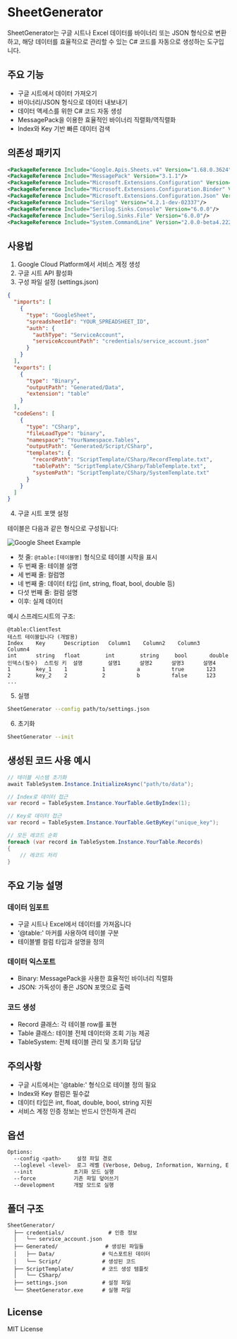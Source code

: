 # SheetGenerator

SheetGenerator는 구글 시트나 Excel 데이터를 바이너리 또는 JSON 형식으로 변환하고, 해당 데이터를 효율적으로 관리할 수 있는 C# 코드를 자동으로 생성하는 도구입니다.

## 주요 기능

- 구글 시트에서 데이터 가져오기
- 바이너리/JSON 형식으로 데이터 내보내기  
- 데이터 액세스를 위한 C# 코드 자동 생성
- MessagePack을 이용한 효율적인 바이너리 직렬화/역직렬화
- Index와 Key 기반 빠른 데이터 검색

## 의존성 패키지

```xml
<PackageReference Include="Google.Apis.Sheets.v4" Version="1.68.0.3624"/>
<PackageReference Include="MessagePack" Version="3.1.1"/>
<PackageReference Include="Microsoft.Extensions.Configuration" Version="9.0.0"/>
<PackageReference Include="Microsoft.Extensions.Configuration.Binder" Version="9.0.0"/>
<PackageReference Include="Microsoft.Extensions.Configuration.Json" Version="9.0.0"/>
<PackageReference Include="Serilog" Version="4.2.1-dev-02337"/>
<PackageReference Include="Serilog.Sinks.Console" Version="6.0.0"/>
<PackageReference Include="Serilog.Sinks.File" Version="6.0.0"/>
<PackageReference Include="System.CommandLine" Version="2.0.0-beta4.22272.1"/>
```

## 사용법

1. Google Cloud Platform에서 서비스 계정 생성
2. 구글 시트 API 활성화
3. 구성 파일 설정 (settings.json)

```json
{
  "imports": [
    {
      "type": "GoogleSheet",
      "spreadsheetId": "YOUR_SPREADSHEET_ID",
      "auth": {
        "authType": "ServiceAccount",
        "serviceAccountPath": "credentials/service_account.json"
      }
    }
  ],
  "exports": [
    {
      "type": "Binary",
      "outputPath": "Generated/Data",
      "extension": "table"
    }
  ],
  "codeGens": [
    {
      "type": "CSharp",
      "fileLoadType": "binary",
      "namespace": "YourNamespace.Tables",
      "outputPath": "Generated/Script/CSharp",
      "templates": {
        "recordPath": "ScriptTemplate/CSharp/RecordTemplate.txt",  
        "tablePath": "ScriptTemplate/CSharp/TableTemplate.txt",
        "systemPath": "ScriptTemplate/CSharp/SystemTemplate.txt"
      }
    }
  ]
}
```

4. 구글 시트 포맷 설정

테이블은 다음과 같은 형식으로 구성됩니다:

![Google Sheet Example](https://example.com/path/to/image)

- 첫 줄: `@table:[테이블명]` 형식으로 테이블 시작을 표시
- 두 번째 줄: 테이블 설명
- 세 번째 줄: 컬럼명
- 네 번째 줄: 데이터 타입 (int, string, float, bool, double 등)
- 다섯 번째 줄: 컬럼 설명
- 이후: 실제 데이터

예시 스프레드시트의 구조:
```
@table:ClientTest
테스트 테이블입니다 (개발용)
Index    Key      Description   Column1    Column2    Column3    Column4
int      string   float        int        string     bool       double
인덱스(필수)  스트링 키  설명        설명1      설명2      설명3      설명4
1        key_1    1           1          a          true       123
2        key_2    2           2          b          false      123
...
```

5. 실행
```bash
SheetGenerator --config path/to/settings.json
```

6. 초기화
```bash
SheetGenerator --init
```

## 생성된 코드 사용 예시

```csharp
// 테이블 시스템 초기화
await TableSystem.Instance.InitializeAsync("path/to/data");

// Index로 데이터 접근
var record = TableSystem.Instance.YourTable.GetByIndex(1);

// Key로 데이터 접근 
var record = TableSystem.Instance.YourTable.GetByKey("unique_key");

// 모든 레코드 순회
foreach (var record in TableSystem.Instance.YourTable.Records)
{
    // 레코드 처리
}
```

## 주요 기능 설명

### 데이터 임포트
- 구글 시트나 Excel에서 데이터를 가져옵니다
- '@table:' 마커를 사용하여 테이블 구분
- 테이블별 컬럼 타입과 설명을 정의

### 데이터 익스포트
- Binary: MessagePack을 사용한 효율적인 바이너리 직렬화
- JSON: 가독성이 좋은 JSON 포맷으로 출력

### 코드 생성
- Record 클래스: 각 테이블 row를 표현
- Table 클래스: 테이블 전체 데이터와 조회 기능 제공
- TableSystem: 전체 테이블 관리 및 초기화 담당

## 주의사항

- 구글 시트에서는 '@table:' 형식으로 테이블 정의 필요
- Index와 Key 컬럼은 필수값
- 데이터 타입은 int, float, double, bool, string 지원
- 서비스 계정 인증 정보는 반드시 안전하게 관리

## 옵션

```bash
Options:
  --config <path>     설정 파일 경로
  --loglevel <level>  로그 레벨 (Verbose, Debug, Information, Warning, Error)
  --init             초기화 모드 실행
  --force            기존 파일 덮어쓰기
  --development      개발 모드로 실행
```

## 폴더 구조

```
SheetGenerator/
  ├── credentials/              # 인증 정보
  │   └── service_account.json
  ├── Generated/               # 생성된 파일들
  │   ├── Data/               # 익스포트된 데이터
  │   └── Script/             # 생성된 코드
  ├── ScriptTemplate/         # 코드 생성 템플릿
  │   └── CSharp/
  ├── settings.json           # 설정 파일
  └── SheetGenerator.exe      # 실행 파일
```

## License

MIT License